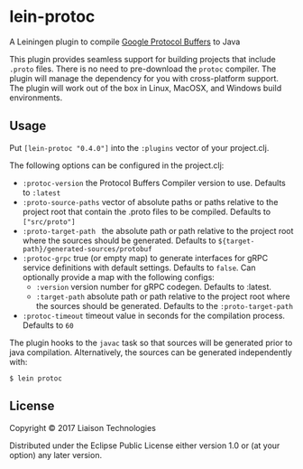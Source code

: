 # lein-protoc

A Leiningen plugin to compile [Google Protocol Buffers](https://developers.google.com/protocol-buffers/) to Java

This plugin provides seamless support for building projects that include `.proto` files. There
is no need to pre-download the `protoc` compiler. The plugin will manage the dependency for you
with cross-platform support. The plugin will work out of the box in Linux, MacOSX, and Windows
build environments.

## Usage

Put `[lein-protoc "0.4.0"]` into the `:plugins` vector of your project.clj.

The following options can be configured in the project.clj:

- `:protoc-version` the Protocol Buffers Compiler version to use. Defaults to `:latest`
- `:proto-source-paths` vector of absolute paths or paths relative to the project root that contain the .proto files to be compiled. Defaults to `["src/proto"]`
- `:proto-target-path ` the absolute path or path relative to the project root where the sources should be generated. Defaults to `${target-path}/generated-sources/protobuf`
- `:protoc-grpc` true (or empty map) to generate interfaces for gRPC service definitions with default settings. Defaults to `false`. Can optionally provide a map with the following configs:
  - `:version` version number for gRPC codegen. Defaults to :latest.
  - `:target-path` absolute path or path relative to the project root where the sources should be generated. Defaults to the `:proto-target-path`
- `:protoc-timeout` timeout value in seconds for the compilation process. Defaults to `60`

The plugin hooks to the `javac` task so that sources will be generated prior to java compilation.
Alternatively, the sources can be generated independently with:

    $ lein protoc

## License

Copyright © 2017 Liaison Technologies

Distributed under the Eclipse Public License either version 1.0 or (at
your option) any later version.
